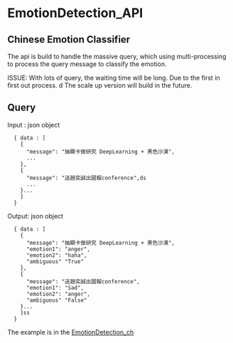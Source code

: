 # EmotionDetection_API

## Chinese Emotion Classifier
The api is build to handle the massive query, which using multi-processing to process the query message to classify the emotion.

ISSUE: With lots of query, the waiting time will be long. Due to the first in first out process.
d
The scale up version will build in the future.

## Query

Input : json object

```
  { data : [
    {
      "message": "抽顯卡做研究 DeepLearning + 黑色沙漠",
      ...
    },
    {
      "message": "送趙奕誠出國報conference",ds
      ...
    }...
    ]
  }
```

Output: json object
```
  { data : [
    {
      "message": "抽顯卡做研究 DeepLearning + 黑色沙漠",
      "emotion1": "anger",
      "emotion2": "haha",
      "ambiguous" "True"
    },
    {
      "message": "送趙奕誠出國報conference",
      "emotion1": "Sad",
      "emotion2": "anger",
      "ambiguous" "False"
    }...
    ]ss
  }
```
The example is in the [EmotionDetection_ch](EmotionDetection_ch.py)
